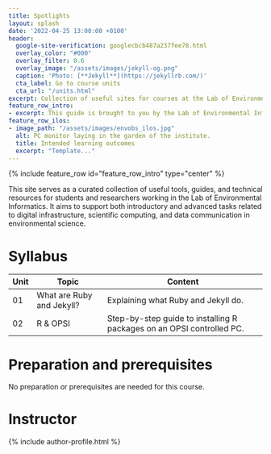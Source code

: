 ```yaml
---
title: Spotlights
layout: splash
date: '2022-04-25 13:00:00 +0100'
header:
  google-site-verification: googlecbcb487a237fee78.html
  overlay_color: "#000"
  overlay_filter: 0.6
  overlay_image: "/assets/images/jekyll-og.png"
  caption: 'Photo: [**Jekyll**](https://jekyllrb.com/)'
  cta_label: Go to course units
  cta_url: "/units.html"
excerpt: Collection of useful sites for courses at the Lab of Environmental Informatics.
feature_row_intro:
- excerpt: This guide is brought to you by the Lab of Environmental Informatics (University of Marburg, Germany) and was funded by the "digLL" initiative of the Hessian Ministry of Higher Education, Research, Science and the Arts.
feature_row_ilos:
- image_path: "/assets/images/envobs_ilos.jpg"
  alt: PC monitor laying in the garden of the institute.
  title: Intended learning outcomes
  excerpt: "Template..."
---
```

<head>
<meta name="google-site-verification" content="YUryV-9eiF-F3EmYUGc-_Bc4wpKVjMeH9AgvBFjKy-k" />
</head>

{% include feature_row id="feature_row_intro" type="center" %}


This site serves as a curated collection of useful tools, guides, and technical resources for students and researchers working in the Lab of Environmental Informatics. It aims to support both introductory and advanced tasks related to digital infrastructure, scientific computing, and data communication in environmental science.


# Syllabus

| Unit | Topic | Content |
|------|-------|---------|
| 01 | What are Ruby and Jekyll? | Explaining what Ruby and Jekyll do. |
| 02 | R & OPSI  | Step-by-step guide to installing R packages on an OPSI controlled PC. |



<!--
# Deliverables
The exam in unit 16 will be used for self-assessment and as a prerequisite for more subject-specific courses.
-->

# Preparation and prerequisites
No preparation or prerequisites are needed for this course.


# Instructor
{% include author-profile.html %}



<!-- chunky
Course contents are among other things:

* scientific theoretical basics,
* R environment and syntax,
* data and object types,
* data management,
* import and export of data,
* simple functions,
* high- and low-level plotting functions and their arguments and
* various statistical analysis methods.

google search: https://search.google.com/search-console/
still registered to Mandy Gimpels Google Account
-> transfer to Geomoer@google.com???

("digital literacy")
-->
